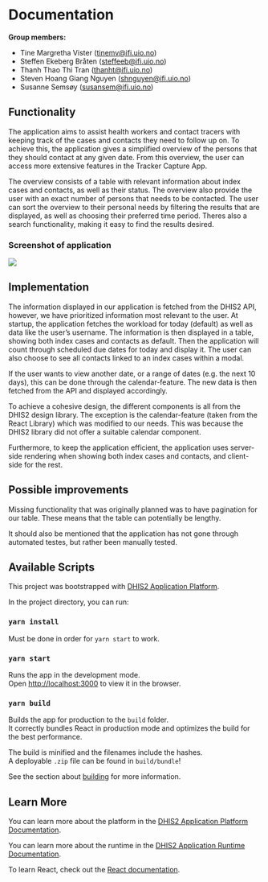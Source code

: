 # Documentation #

**Group members:**
* Tine Margretha Vister (tinemv@ifi.uio.no)
* Steffen Ekeberg Bråten (steffeeb@ifi.uio.no)
* Thanh Thao Thi Tran (thanht@ifi.uio.no)
* Steven Hoang Giang Nguyen (shnguyen@ifi.uio.no)
* Susanne Semsøy (susansem@ifi.uio.no)

## Functionality ##

The application aims to assist health workers and contact tracers with keeping track of the cases and contacts they need to follow up on. To achieve this, the application gives a simplified overview of the persons that they should contact at any given date. From this overview, the user can access more extensive features in the Tracker Capture App.

The overview consists of a table with relevant information about index cases and contacts, as well as their status. The overview also provide the user with an exact number of persons that needs to be contacted. The user can sort the overview to their personal needs by filtering the results that are displayed, as well as choosing their preferred time period. Theres also a search functionality, making it easy to find the results desired.

### Screenshot of application ###

![](https://github.uio.no/steffeeb/WorkingList/blob/master/Images/WorkingList_Screenshot.png)

## Implementation

The information displayed in our application is fetched from the DHIS2 API, however, we have prioritized information most relevant to the user. At startup, the application fetches the workload for today (default) as well as data like the user’s username. The information is then displayed in a table, showing both index cases and contacts as default. Then the application will count through scheduled due dates for today and display it. The user can also choose to see all contacts linked to an index cases within a modal.

If the user wants to view another date, or a range of dates (e.g. the next 10 days), this can be done through the calendar-feature. The new data is then fetched from the API and displayed accordingly.

To achieve a cohesive design, the different components is all from the DHIS2 design library. The exception is the calendar-feature (taken from the React Library) which was modified to our needs. This was because the DHIS2 library did not offer a suitable calendar component.

Furthermore, to keep the application efficient, the application uses server-side rendering when showing both index cases and contacts, and client-side for the rest.

## Possible improvements

Missing functionality that was originally planned was to have pagination for our table. These means that the table can potentially be lengthy.

It should also be mentioned that the application has not gone through automated testes, but rather been manually tested.

## Available Scripts

This project was bootstrapped with [DHIS2 Application Platform](https://github.com/dhis2/app-platform).

In the project directory, you can run:

### `yarn install`

Must be done in order for `yarn start` to work.

### `yarn start`

Runs the app in the development mode.<br />
Open [http://localhost:3000](http://localhost:3000) to view it in the browser.

### `yarn build`

Builds the app for production to the `build` folder.<br />
It correctly bundles React in production mode and optimizes the build for the best performance.

The build is minified and the filenames include the hashes.<br />
A deployable `.zip` file can be found in `build/bundle`!

See the section about [building](https://platform.dhis2.nu/#/scripts/build) for more information.

## Learn More

You can learn more about the platform in the [DHIS2 Application Platform Documentation](https://platform.dhis2.nu/).

You can learn more about the runtime in the [DHIS2 Application Runtime Documentation](https://runtime.dhis2.nu/).

To learn React, check out the [React documentation](https://reactjs.org/).
